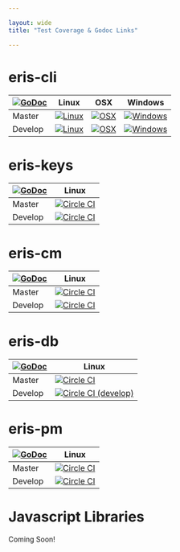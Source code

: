 ```yaml
---

layout: wide
title: "Test Coverage & Godoc Links"

---
```


# eris-cli
|[![GoDoc](https://godoc.org/github.com/eris-ltd/eris-cli/cmd/eris?status.png)](https://godoc.org/github.com/eris-ltd/eris-cli/cmd/eris) | Linux | OSX | Windows |
|---|-------|-----|---------|
| Master | [![Linux](https://circleci.com/gh/eris-ltd/eris-cli/tree/master.svg?style=svg)](https://circleci.com/gh/eris-ltd/eris-cli) | [![OSX](https://travis-ci.org/eris-ltd/eris-cli.svg?branch=master)](https://travis-ci.org/eris-ltd/eris-cli) | [![Windows](https://ci.appveyor.com/api/projects/status/lfkvvy6h7u0owv19/branch/master?svg=true)](https://ci.appveyor.com/project/eris-ltd/eris-cli) |
| Develop | [![Linux](https://circleci.com/gh/eris-ltd/eris-cli/tree/develop.svg?style=svg)](https://circleci.com/gh/eris-ltd/eris-cli) | [![OSX](https://travis-ci.org/eris-ltd/eris-cli.svg?branch=develop)](https://travis-ci.org/eris-ltd/eris-cli) | [![Windows](https://ci.appveyor.com/api/projects/status/lfkvvy6h7u0owv19/branch/develop?svg=true)](https://ci.appveyor.com/project/eris-ltd/eris-cli) |

# eris-keys
|[![GoDoc](https://godoc.org/github.com/eris-keys?status.png)](https://godoc.org/github.com/eris-ltd/eris-keys) | Linux |
|---|-------|
| Master | [![Circle CI](https://circleci.com/gh/eris-ltd/eris-keys/tree/master.svg?style=svg)](https://circleci.com/gh/eris-ltd/eris-keys/tree/master) |
| Develop | [![Circle CI](https://circleci.com/gh/eris-ltd/eris-keys/tree/develop.svg?style=svg)](https://circleci.com/gh/eris-ltd/eris-keys/tree/develop) | 

# eris-cm
|[![GoDoc](https://godoc.org/github.com/eris-cm?status.png)](https://godoc.org/github.com/eris-ltd/eris-cm) | Linux |
|---|-------|
| Master | [![Circle CI](https://circleci.com/gh/eris-ltd/eris-cm/tree/master.svg?style=svg)](https://circleci.com/gh/eris-ltd/eris-cm/tree/master) |
| Develop | [![Circle CI](https://circleci.com/gh/eris-ltd/eris-cm/tree/develop.svg?style=svg)](https://circleci.com/gh/eris-ltd/eris-cm/tree/develop) | 

# eris-db
|[![GoDoc](https://godoc.org/github.com/eris-db?status.png)](https://godoc.org/github.com/eris-ltd/eris-db) | Linux |
|---|-------|
| Master | [![Circle CI](https://circleci.com/gh/eris-ltd/eris-db/tree/master.svg?style=svg)](https://circleci.com/gh/eris-ltd/eris-db/tree/master) |
| Develop | [![Circle CI (develop)](https://circleci.com/gh/eris-ltd/eris-db/tree/develop.svg?style=svg)](https://circleci.com/gh/eris-ltd/eris-db/tree/develop) |

# eris-pm
|[![GoDoc](https://godoc.org/github.com/eris-pm?status.png)](https://godoc.org/github.com/eris-ltd/eris-pm) | Linux |
|---|-------|
| Master | [![Circle CI](https://circleci.com/gh/eris-ltd/eris-pm/tree/master.svg?style=svg)](https://circleci.com/gh/eris-ltd/eris-pm/tree/master) |
| Develop | [![Circle CI](https://circleci.com/gh/eris-ltd/eris-pm/tree/develop.svg?style=svg)](https://circleci.com/gh/eris-ltd/eris-pm/tree/develop) |

# Javascript Libraries
Coming Soon!
